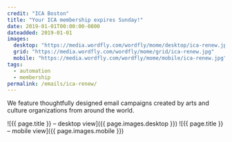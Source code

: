 ```yaml
---
credit: "ICA Boston"
title: "Your ICA membership expires Sunday!"
date: 2019-01-01T00:00:00-0800
dateadded: 2019-01-01
images:
  desktop: "https://media.wordfly.com/wordfly/mome/desktop/ica-renew.jpg"
  grid: "https://media.wordfly.com/wordfly/mome/grid/ica-renew.jpg"
  mobile: "https://media.wordfly.com/wordfly/mome/mobile/ica-renew.jpg"
tags:
  - automation
  - membership
permalink: /emails/ica-renew/
---
```

We feature thoughtfully designed email campaigns created by arts and culture organizations from around the world.

![{{ page.title }} – desktop view]({{ page.images.desktop }})
![{{ page.title }} – mobile view]({{ page.images.mobile }})
